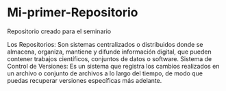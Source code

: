 # Mi-primer-Repositorio
Repositorio creado para el seminario

Los Repositorios: Son sistemas centralizados o distribuidos donde se almacena, organiza, mantiene y difunde información digital, que pueden contener trabajos científicos, conjuntos de datos o software.
Sistema de Control de Versiones: Es un sistema que registra los cambios realizados en un archivo o conjunto de archivos a lo largo del tiempo, de modo que puedas recuperar versiones específicas más adelante.

